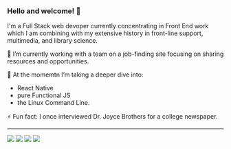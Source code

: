 ### Hello and welcome! 👋

I'm a Full Stack web devoper currently concentrating in Front End work which I am combining with my extensive history in front-line support, multimedia, and library science.

🔭 I’m currently working with a team on a job-finding site focusing on sharing resources and opportunities.

🌱 At the momemtn I’m taking a deeper dive into:
- React Native 
- pure Functional JS 
- the Linux Command Line.

⚡ Fun fact: I once interviewed Dr. Joyce Brothers for a college newspaper.

---

![](https://img.shields.io/badge/OS-Windows-orange)
![](https://img.shields.io/badge/OS-Linux-orange)
![](https://img.shields.io/badge/OS-Mac-orange)
![](https://img.shields.io/badge/Editor-VS%20Code-orange)


<!--
**rureed/rureed** is a ✨ _special_ ✨ repository because its `README.md` (this file) appears on your GitHub profile.

Here are some ideas to get you started:

- 🔭 I’m currently working on ...
- 🌱 I’m currently learning ...
- 👯 I’m looking to collaborate on ...
- 🤔 I’m looking for help with ...
- 💬 Ask me about ...
- 📫 How to reach me: ...
- 😄 Pronouns: ...
- ⚡ Fun fact: ...
-->

